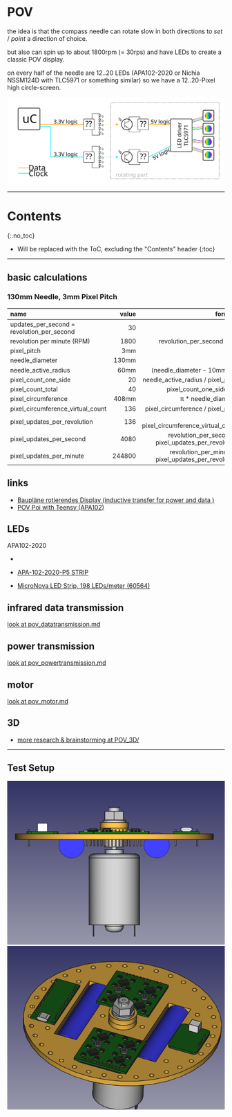 # POV
<!--lint disable list-item-indent-->
<!--lint disable list-item-bullet-indent-->

the idea is that the compass needle can rotate slow in both directions to *set* / *point* a direction of choice.

but also can spin up to about 1800rpm (= 30rps) and have LEDs to create a classic POV display.

on every half of the needle are 12..20 LEDs (APA102-2020 or Nichia NSSM124D with TLC5971 or something similar)
so we have a 12..20-Pixel high circle-screen.

![pov concept overview](pov_concept_overview.svg)

---
# Contents
{:.no_toc}

* Will be replaced with the ToC, excluding the "Contents" header
{:toc}
---

## basic calculations

### 130mm Needle, 3mm Pixel Pitch

| name                                       | value   | formula             |
| :----------------------------------------- | ------: | ------------------: |
| updates_per_second = revolution_per_second | 30      |                     |
| revolution per minute (RPM)                | 1800    | revolution_per_second * 60 |
| pixel_pitch                                | 3mm     |                     |
| needle_diameter                            | 130mm   |                     |
| needle_active_radius                       | 60mm    | (needle_diameter - 10mm) / 2 |
| pixel_count_one_side                       | 20      | needle_active_radius / pixel_pitch |
| pixel_count_total                          | 40      | pixel_count_one_side * 2 |
| pixel_circumference                        | 408mm   | π * needle_diameter |
| pixel_circumference_virtual_count          | 136     | pixel_circumference / pixel_pitch |
| pixel_updates_per_revolution               | 136     | = pixel_circumference_virtual_count |
| pixel_updates_per_second                   | 4080    | revolution_per_second * pixel_updates_per_revolution |
| pixel_updates_per_minute                   | 244800  | revolution_per_minute * pixel_updates_per_revolution |


## links
- [Baupläne rotierendes Display (inductive transfer for power and data )](https://www.mikrocontroller.net/topic/80808#675198)
- [POV Poi with Teensy (APA102)](https://forum.pjrc.com/threads/30020-Teensy-APA102-POV-Poi-Pixel-Poi-Build-Tutorial/page11)

## LEDs
APA102-2020
- []()

- [APA-102-2020-P5 STRIP](http://neon-world.com/en/product_detail.php?cid=94&id=230)
- [MicroNova LED Strip, 198 LEDs/meter (60564)](https://solarbotics.com/product/60564/)


## infrared data transmission
[look at pov_datatransmission.md](pov_datatransmission.md)

## power transmission
[look at pov_powertransmission.md](pov_powertransmission.md)

## motor
[look at pov_motor.md](pov_motor.md)

## 3D
- [more research & brainstorming at POV_3D/](POV_3D/readme.md)

---

## Test Setup
![Test Setup design front view](POV_testsetup__frontview.png)
![Test Setup design top view](POV_testsetup__topview.png)
